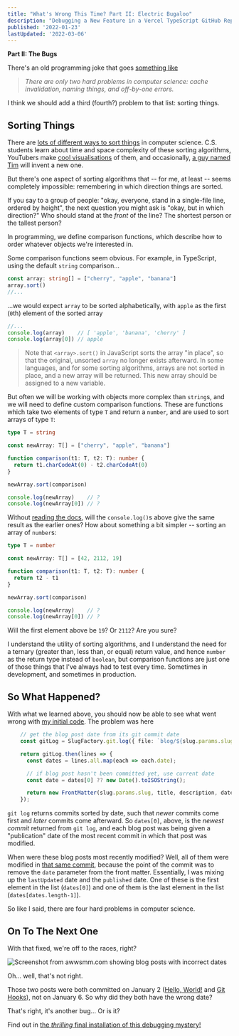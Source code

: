 ```yaml
---
title: "What's Wrong This Time? Part II: Electric Bugaloo"
description: "Debugging a New Feature in a Vercel TypeScript GitHub Repo"
published: '2022-01-23'
lastUpdated: '2022-03-06'
---
```


**Part II: The Bugs**

There's an old programming joke that goes [something like](https://martinfowler.com/bliki/TwoHardThings.html)

> _There are only two hard problems in computer science: cache invalidation, naming things, and off-by-one errors._

I think we should add a third (fourth?) problem to that list: sorting things.

## Sorting Things

There are [lots of different ways to sort things](https://en.wikipedia.org/wiki/Sorting_algorithm) in computer science. C.S. students learn about time and space complexity of these sorting algorithms, YouTubers make [cool visualisations](https://www.youtube.com/watch?v=BeoCbJPuvSE) of them, and occasionally, [a guy named Tim](https://en.wikipedia.org/wiki/Timsort) will invent a new one.

But there's one aspect of sorting algorithms that -- for me, at least -- seems completely impossible: remembering in which direction things are sorted.

If you say to a group of people: "okay, everyone, stand in a single-file line, ordered by height", the next question you might ask is "okay, but in which direction?" Who should stand at the _front_ of the line? The shortest person or the tallest person?

In programming, we define comparison functions, which describe how to order whatever objects we're interested in.

Some comparison functions seem obvious. For example, in TypeScript, using the default `string` comparison...

```ts
const array: string[] = ["cherry", "apple", "banana"]
array.sort()
//...
```

...we would expect `array` to be sorted alphabetically, with `apple` as the first (`0`th) element of the sorted array

```ts
//...
console.log(array)    // [ 'apple', 'banana', 'cherry' ]
console.log(array[0]) // apple
```

> Note that `<array>.sort()` in JavaScript sorts the array "in place", so that the original, unsorted `array` no longer exists afterward. In some languages, and for some sorting algorithms, arrays are not sorted in place, and a new array will be returned. This new array should be assigned to a new variable.

But often we will be working with objects more complex than `string`s, and we will need to define custom comparison functions. These are functions which take two elements of type `T` and return a `number`, and are used to sort arrays of type `T`:

```ts
type T = string

const newArray: T[] = ["cherry", "apple", "banana"]

function comparison(t1: T, t2: T): number {
  return t1.charCodeAt(0) - t2.charCodeAt(0)
}

newArray.sort(comparison)

console.log(newArray)    // ?
console.log(newArray[0]) // ?
```

Without [reading the docs](https://developer.mozilla.org/en-US/docs/Web/JavaScript/Reference/Global_Objects/Array/sort), will the `console.log()`s above give the same result as the earlier ones? How about something a bit simpler -- sorting an array of `number`s:

```ts
type T = number

const newArray: T[] = [42, 2112, 19]

function comparison(t1: T, t2: T): number {
  return t2 - t1
}

newArray.sort(comparison)

console.log(newArray)    // ?
console.log(newArray[0]) // ?
```

Will the first element above be `19`? Or `2112`? Are you sure?

I understand the utility of sorting algorithms, and I understand the need for a ternary (greater than, less than, or equal) return value, and hence `number` as the return type instead of `boolean`, but comparison functions are just one of those things that I've always had to test every time. Sometimes in development, and sometimes in production.

## So What Happened?

With what we learned above, you should now be able to see what went wrong with [my initial code](https://github.com/awwsmm/awwsmm.com/commit/69e038a919e448251fa2211a9fcf3fda914812fe). The problem was here

```ts
    // get the blog post date from its git commit date
    const gitLog = SlugFactory.git.log({ file: `blog/${slug.params.slug}.md` });

    return gitLog.then(lines => {
      const dates = lines.all.map(each => each.date);

      // if blog post hasn't been committed yet, use current date
      const date = dates[0] ?? new Date().toISOString();

      return new FrontMatter(slug.params.slug, title, description, date, rawContent);
    });
```

`git log` returns commits sorted by date, such that _newer_ commits come first and _later_ commits come afterward. So `dates[0]`, above, is the _newest commit_ returned from `git log`, and each blog post was being given a "publication" date of the most recent commit in which that post was modified.

When were these blog posts most recently modified? Well, all of them were modified in [that same commit](https://github.com/awwsmm/awwsmm.com/commit/69e038a919e448251fa2211a9fcf3fda914812fe), because the point of the commit was to remove the `date` parameter from the front matter. Essentially, I was mixing up the `lastUpdated` date and the `published` date. One of these is the first element in the list (`dates[0]`) and one of them is the last element in the list (`dates[dates.length-1]`).

So like I said, there are four hard problems in computer science.

## On To The Next One

With that fixed, we're off to the races, right?

![Screenshot from awwsmm.com showing blog posts with incorrect dates](https://i.imgur.com/ME7yZQ9.png)

Oh... well, that's not right.

Those two posts were both committed on January 2 ([Hello, World!](https://github.com/awwsmm/awwsmm.com/commit/ec96618d38c71134f4a9ed14d6ae6d7a2b5c9e59) and [Git Hooks](https://github.com/awwsmm/awwsmm.com/commit/b2e504f52e4df0ddf77c662903e39b4aaf12f242)), not on January 6. So why did they both have the wrong date?

That's right, it's another bug... Or is it?

Find out in [the _thrilling_ final installation of this debugging mystery!](https://www.awwsmm.com/blog/whats-wrong-this-time-part-3)